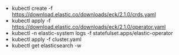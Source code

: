 #  
* kubectl create -f https://download.elastic.co/downloads/eck/2.1.0/crds.yaml
* kubectl apply -f https://download.elastic.co/downloads/eck/2.1.0/operator.yaml
* kubectl -n elastic-system logs -f statefulset.apps/elastic-operator
* kubectl apply -f cluster.yaml
* kubectl get elasticsearch -w